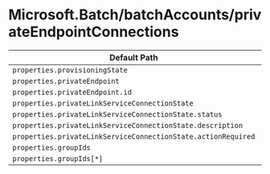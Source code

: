 # Microsoft.Batch/batchAccounts/privateEndpointConnections

| Default Path | Alias |
|---|---|
| `properties.provisioningState` | `Microsoft.Batch/batchAccounts/privateEndpointConnections/provisioningState` |
| `properties.privateEndpoint` | `Microsoft.Batch/batchAccounts/privateEndpointConnections/privateEndpoint` |
| `properties.privateEndpoint.id` | `Microsoft.Batch/batchAccounts/privateEndpointConnections/privateEndpoint.id` |
| `properties.privateLinkServiceConnectionState` | `Microsoft.Batch/batchAccounts/privateEndpointConnections/privateLinkServiceConnectionState` |
| `properties.privateLinkServiceConnectionState.status` | `Microsoft.Batch/batchAccounts/privateEndpointConnections/privateLinkServiceConnectionState.status` |
| `properties.privateLinkServiceConnectionState.description` | `Microsoft.Batch/batchAccounts/privateEndpointConnections/privateLinkServiceConnectionState.description` |
| `properties.privateLinkServiceConnectionState.actionRequired` | `Microsoft.Batch/batchAccounts/privateEndpointConnections/privateLinkServiceConnectionState.actionRequired` |
| `properties.groupIds` | `Microsoft.Batch/batchAccounts/privateEndpointConnections/groupIds` |
| `properties.groupIds[*]` | `Microsoft.Batch/batchAccounts/privateEndpointConnections/groupIds[*]` |

